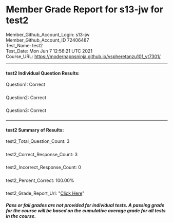 # Member Grade Report for s13-jw for test2  
   
Member_Github_Account_Login: s13-jw  
Member_Github_Account_ID 72406487  
Test_Name: test2  
Test_Date: Mon Jun  7 12:56:21 UTC 2021  
Course_URL: https://modernappsninja.github.io/vspheretanzu101_vt7301/  
   
---  
#### test2 Individual Question Results:  
Question1: Correct  
#####  
Question2: Correct  
#####  
Question3: Correct  
#####  
---  
#### test2 Summary of Results:  
test2_Total_Question_Count: 3  
#####  
test2_Correct_Response_Count: 3  
#####  
test2_Incorrect_Response_Count: 0  
#####  
test2_Percent_Correct: 100.00%  
#####  
test2_Grade_Report_Url: "[Click Here](https://github.com/modernappsninjas/s13-jw/blob/main/static/userdata/courses/vspheretanzu101_vt7301/grade_report.pr602.test2.md)"
##### Pass or fail grades are not provided for individual tests. A passing grade for the course will be based on the cumulative average grade for all tests in the course.  

